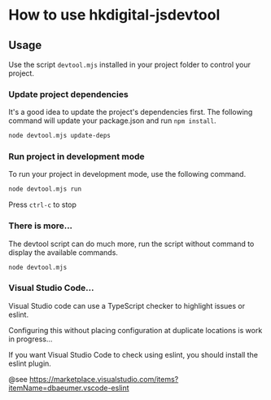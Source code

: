 # How to use hkdigital-jsdevtool

## Usage
Use the script `devtool.mjs` installed in your project folder to control your 
project.

### Update project dependencies

It's a good idea to update the project's dependencies first. The following 
command will update your package.json and run `npm install`.

```bash
node devtool.mjs update-deps
```

### Run project in development mode

To run your project in development mode, use the following command.

```bash
node devtool.mjs run
```

Press `ctrl-c` to stop

### There is more...

The devtool script can do much more, run the script without command to display
the available commands.

```bash
node devtool.mjs
```

### Visual Studio Code...

Visual Studio code can use a TypeScript checker to highlight issues or eslint. 

Configuring this without placing configuration at duplicate locations is work in progress...

If you want Visual Studio Code to check using eslint, you should install the eslint plugin.

@see https://marketplace.visualstudio.com/items?itemName=dbaeumer.vscode-eslint